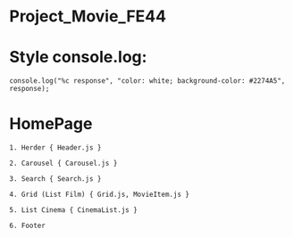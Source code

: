 # Project_Movie_FE44

# Style console.log: 
    console.log("%c response", "color: white; background-color: #2274A5", response);

# HomePage

    1. Herder { Header.js }

    2. Carousel { Carousel.js }

    3. Search { Search.js }

    4. Grid (List Film) { Grid.js, MovieItem.js }

    5. List Cinema { CinemaList.js }

    6. Footer

